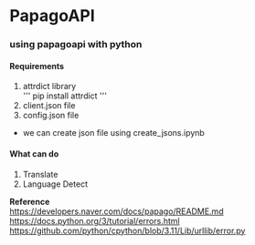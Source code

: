 # PapagoAPI
### using papagoapi with python

#### Requirements 
1. attrdict library   
'''
    pip install attrdict 
'''
2. client.json file 
3. config.json file 

* we can create json file using create_jsons.ipynb

#### What can do 
1. Translate 
2. Language Detect   
   
   
**Reference**   
https://developers.naver.com/docs/papago/README.md   
https://docs.python.org/3/tutorial/errors.html   
https://github.com/python/cpython/blob/3.11/Lib/urllib/error.py
